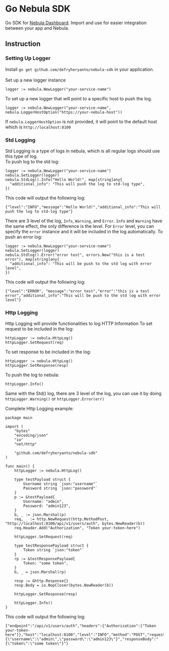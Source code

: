 # Go Nebula SDK
Go SDK for [Nebula Dashboard](https://github.com/defryheryanto/nebula). Import and use for easier integration between your app and Nebula.

## Instruction
### Setting Up Logger
Install `go get github.com/defryheryanto/nebula-sdk` in your application.<br><br>
Set up a new logger instance
```
logger := nebula.NewLogger("your-service-name")
```
To set up a new logger that will point to a specific host to push the log.<br>
```
logger := nebula.NewLogger("your-service-name", nebula.LoggerHostOption("https://your-nebula-host"))
```
If `nebula.LoggerHostOption` is not provided, it will point to the default host which is `http://localhost:8100`

### Std Logging
Std Logging is a type of logs in nebula, which is all regular logs should use this type of log.<br>
To push log to the std log:
```
logger := nebula.NewLogger("your-service-name")
nebula.SetLogger(logger)
nebula.StdLog().Info("Hello World!", map[string]any{
  "additional_info": "This will push the log to std-log type",
})
```
This code will output the following log:
```
{"level":"INFO","message":"Hello World!","additional_info":"This will push the log to std-log type"}
```
There are 3 level of the log, `Info`, `Warning`, and `Error`. `Info` and `Warning` have the same effect, the only difference is the level. For `Error` level, you can specify the `error` instance and it will be included in the log automatically.
To push an error log:
```
logger := nebula.NewLogger("your-service-name")
nebula.SetLogger(logger)
nebula.Stdlog().Error("error test", errors.New("this is a test error"), map[string]any{
  "additional_info": "This will be push to the std log with error level",
})
```
This code will output the following log:
```
{"level":"ERROR", "message":"error test","error":"this is a test error","additional_info":"This will be push to the std log with error level"}
```

### Http Logging
Http Logging will provide functionalities to log HTTP Information
To set request to be included in the log:
```
httpLogger := nebula.HttpLog()
httpLogger.SetRequest(req)
```
To set response to be included in the log:
```
httpLogger := nebula.HttpLog()
httpLogger.SetResponse(resp)
```
To push the log to nebula:
```
httpLogger.Info()
```
Same with the Std() log, there are 3 level of the log, you can use it by doing `httpLogger.Warning()` or `httpLogger.Error(err)`

Complete Http Logging example:
```
package main

import (
	"bytes"
	"encoding/json"
	"io"
	"net/http"

	"github.com/defryheryanto/nebula-sdk"
)

func main() {
	httpLogger := nebula.HttpLog()

	type testPayload struct {
		Username string `json:"username"`
		Password string `json:"password"`
	}
	p := &testPayload{
		Username: "admin",
		Password: "admin123",
	}
	b, _ := json.Marshal(p)
	req, _ := http.NewRequest(http.MethodPost, "http://localhost:8100/api/v1/users/auth", bytes.NewReader(b))
	req.Header.Add("Authorization", "Token your-token-here")

	httpLogger.SetRequest(req)

	type testResponsePayload struct {
		Token string `json:"token"`
	}
	rp := &testResponsePayload{
		Token: "some token",
	}
	b, _ = json.Marshal(rp)

	resp := &http.Response{}
	resp.Body = io.NopCloser(bytes.NewReader(b))

	httpLogger.SetResponse(resp)

	httpLogger.Info()
}
```
This code will output the following log:
```
{"endpoint":"/api/v1/users/auth","headers":{"Authorization":["Token your-token-here"]},"host":"localhost:8100","level":"INFO","method":"POST","requestBody":"{\"username\":\"admin\",\"password\":\"admin123\"}","responseBody":"{\"token\":\"some token\"}"}
```

